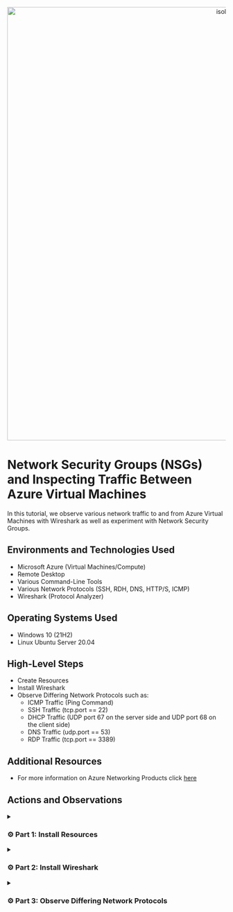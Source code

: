 <p align="center">
<img width="1000" alt="isolated" src="https://i.imgur.com/Ua7udoS.png" alt="Traffic Examination"/>
</p>

# Network Security Groups (NSGs) and Inspecting Traffic Between Azure Virtual Machines
In this tutorial, we observe various network traffic to and from Azure Virtual Machines with Wireshark as well as experiment with Network Security Groups. <br />

## Environments and Technologies Used

- Microsoft Azure (Virtual Machines/Compute)
- Remote Desktop
- Various Command-Line Tools
- Various Network Protocols (SSH, RDH, DNS, HTTP/S, ICMP)
- Wireshark (Protocol Analyzer)

## Operating Systems Used

- Windows 10 (21H2)
- Linux Ubuntu Server 20.04

## High-Level Steps

- Create Resources
- Install Wireshark
- Observe Differing Network Protocols such as:
  - ICMP Traffic (Ping Command)
  - SSH Traffic (tcp.port == 22)
  - DHCP Traffic (UDP port 67 on the server side and UDP port 68 on the client side)
  - DNS Traffic (udp.port == 53)
  - RDP Traffic (tcp.port == 3389)

## Additional Resources

- For more information on Azure Networking Products click [here](https://azure.microsoft.com/en-us/products/category/networking)

## Actions and Observations

<details>

<summary> 
  
### ⚙️ Part 1: Install Resources
  
</summary> 

### 1. ) Create your Resource Group

- Search: `Resource Group`

- Click: `Create`

<p align="center">
<img width="800" alt="isolated" src="https://github.com/vincentchachere/azure-network-protocols/assets/161680745/8817b441-20c7-4402-96ba-93590df8d535"><br>

<br>
<br>
<br>

<ins>Create your Resource Group</ins>:

- Subscription: `Azure Subscription 1`

- Resource Group Name: `RG-LAB-02`

- Region: `(US) West 3`

- Select: `Review + Create`

- Click: `Create`

<p align="center">
<img width="800" alt="isolated" src="https://github.com/vincentchachere/azure-network-protocols/assets/161680745/5ff75287-da94-4e53-824e-7111f412c7a0"><br>
<p align="center">
<img width="800" alt="isolated" src="https://github.com/vincentchachere/azure-network-protocols/assets/161680745/6b0736f2-dd6a-4ed3-9e5b-a72570a4a46e"><br>

<br>
<br>
<br>

### 2. ) Create a Windows 10 Virtual Machine (VM1)

- Search: `Virtual Machine`

- Click: `Create` > Select: `Azure Virtual Machine`

<p align="center">
<img width="800" alt="isolated" src="https://github.com/vincentchachere/azure-network-protocols/assets/161680745/9101c495-f928-4aa1-8e9e-6008ce9e1a57"><br>

<br>
<br>
<br>

<ins>Create a Windows 10 Virtual Machine (VM1)<ins>:

- Subscription: `Azure Subscription 1`

- Resource Group Name: `RG-LAB-02`

- Virtual Machine Name: `VM1`

- Region: `(US) West 3`

- Availability Options: `No Infrastructure Redundancy Required`

- Security Type: `Standard`

- Image: `Windows 10 Pro, version 22H2 - x64 Gen2`

- (Disk) Size: `Standard LD45_v3 - 4 vcpus, 16 GiB memory ($140.16/month)`

- User: `labuser`

- Password: *`Something You Can Easily Remember`*

- Select Inbound Ports: `RDP (3389)`

- Check: `Licensing Box`

- Go To: `Networking` Tab to view your Virtual Network (Vnet)

<p align="center">
<img width="800" alt="isolated" src="https://github.com/vincentchachere/azure-network-protocols/assets/161680745/81279c8d-be5a-4e55-a046-9c197e84dbf4"><br>
<p align="center">
<img width="800" alt="isolated" src="https://github.com/vincentchachere/azure-network-protocols/assets/161680745/4ff4a264-ad0c-47f3-9cc3-0ce2877df31b"><br>

<br>
<br>
<br>

<ins>Within your Networking Tab<ins>:

*Take a mental note of the Virtual Network (Vnet) the VM creates. You will need to know this for when you create VM2 in the next step.*

  - The Virtual Network (Vnet) created for this Virtual Machine is: `VM1-vnet`

  - Click: `Review + Create`

  - Click: `Create`

<p align="center">
<img width="800" alt="isolated" src="https://github.com/vincentchachere/azure-network-protocols/assets/161680745/0ce9eed6-efda-4359-a53c-7e2d1895059b"><br>

<br>
<br>
<br>

### 3. ) Create a Linux [Ubuntu] Virtual Machine (VM2)

- Subscription: `Azure Subscription 1`

- Resource Group Name: `RG-LAB-02`

- Virtual Machine Name: `VM2`

- Region: `(US) West 3`

- Availability Options: `No Infrastructure Redundancy Required`

- Security Type: `Standard`

- Image: `Ubuntu Server 20.04 LTS - x64 Gen2`

- (Disk) Size: `Standard LD45_v3 - 4 vcpus, 16 GiB memory ($140.16/month)`

- Authentication Type: `Password`

- User: `labuser`

- Password: *`Something You Can Easily Remember`*
  - *The username and password can be the same as the VM1 login. You can change it if you want, just remember it.*

- Select Inbound Ports: `SSH (22)`

- Go To: `Networking` Tab to verify it's the same Virtual Network (Vnet) as VM1

<p align="center">
<img width="800" alt="isolated" src="https://github.com/vincentchachere/azure-network-protocols/assets/161680745/8ebb6247-7180-4317-8c5a-0f16e49a68e2"><br>
<p align="center">
<img width="800" alt="isolated" src="https://github.com/vincentchachere/azure-network-protocols/assets/161680745/913067ed-149d-459a-a4b1-033ace987c37"><br>

<br>
<br>
<br>

<ins>When you verify it's the same Virtual Network (Vnet) as VM1</ins>:

  - Click: `Review + Create`

  - Click: `Create`

<p align="center">
<img width="800" alt="isolated" src="https://github.com/vincentchachere/azure-network-protocols/assets/161680745/8908f4bd-35df-492d-9ad2-b2f94e7e925d"><br>

<br>
<br>
<br>

### 4. ) Remote Desktop (RDP) into VM1

- User: `labuser`

- Password: `The one you created in Step 2`

- Select: `Continue`

<p align="center">
<img width="800" alt="isolated" src="https://github.com/user-attachments/assets/14f05798-5905-4e72-827a-4161e5a7dea7"><br>

<br>
<br>
<br>

<ins>Remote Desktop (RDP) into VM1</ins>:

- Uncheck: `All the Boxes`

- Select: `Accept`

<p align="center">
<img width="800" alt="isolated" src="https://github.com/vincentchachere/azure-network-protocols/assets/161680745/d9869250-3e6c-4780-83dd-bef4993b40d6"><br>

<br>
<br>
<br>

<ins>Once inside continue to Part 2 of this lab, which is Installing Wireshark inside VM1</ins>.

<p align="center">
<img width="800" alt="isolated" src="https://github.com/vincentchachere/azure-network-protocols/assets/161680745/a97043cf-1987-417f-bee5-0d8e60653de3"><br>

</details>

<details>

<summary>

### ⚙️ Part 2: Install Wireshark

</summary>

### 5. ) Open Microsoft Edge Web Browser and Install Wireshark

*Uncheck & Skip all the prompts it asks you*

- Browse: `www.wireshark.org`

- Select: `Windows x64 Installer`

- Click: `Open file`

- Click: `Next`

<p align="center">
<img width="800" alt="isolated" src="https://github.com/vincentchachere/azure-network-protocols/assets/161680745/919ed2df-f201-4819-8c74-7d0fe76cabfa"><br>

<br>
<br>
<br>

<ins>Installing Wireshark Instructions</ins>:

- Select: `Noted`

- Click: `Next` until you reach: `USB Capture` (*Next Image*)

<p align="center">
<img width="800" alt="isolated" src="https://github.com/vincentchachere/azure-network-protocols/assets/161680745/75d5f591-7934-463a-9397-94f15523699b"><br>

<br>
<br>
<br>

<ins>Installing Wireshark Instructions</ins>:

- Select: `Install`

<p align="center">
<img width="800" alt="isolated" src="https://github.com/vincentchachere/azure-network-protocols/assets/161680745/43a1a6f3-28ca-40b8-b96a-70a116c19641"><br>

<br>
<br>
<br>

<ins>Installing Wireshark Instructions</ins>:

- Select: `I Agree`

<p align="center">
<img width="800" alt="isolated" src="https://github.com/vincentchachere/azure-network-protocols/assets/161680745/2480642b-9555-4f9a-8fee-178790f07edd"><br>

<br>
<br>
<br>

<ins>Installing Wireshark Instructions</ins>:

- Select: `Install`

<p align="center">
<img width="800" alt="isolated" src="https://github.com/vincentchachere/azure-network-protocols/assets/161680745/1c200a7b-e775-4214-909e-2a890ed63eed"><br>

<br>
<br>
<br>

<ins>Installing Wireshark Instructions</ins>:

- Select: `Next`

*Wait till that loads then..*

- Select: `Finish`

- Click: `Next`

<p align="center">
<img width="800" alt="isolated" src="https://github.com/vincentchachere/azure-network-protocols/assets/161680745/cdf73159-75c2-4f7f-bb11-f1637393c804"><br>

<br>
<br>
<br>

<ins>Installing Wireshark Instructions</ins>:

- Select: `Finish`

<p align="center">
<img width="800" alt="isolated" src="https://github.com/vincentchachere/azure-network-protocols/assets/161680745/d87d5845-d493-48e1-9d86-f4850bc98c95"><br>

<br>
<br>
<br>

<ins>Close your Microsoft Web Browser and Open Wireshark</ins>:

- Search: `Wireshark`

*Open Wireshark to full screen*

<p align="center">
<img width="800" alt="isolated" src="https://github.com/vincentchachere/azure-network-protocols/assets/161680745/eee37f99-4c7a-4789-a14a-6816b2db80fd"><br>

<br>
<br>
<br>

<ins>Inside Wireshark</ins>:

- Select: `Ethernet 2`

- Click: The `Blue Wireshark Icon` in the top left corner under 'File'.

*Continue to Part 3 of this lab where we'll be <ins>Observing Differing Network Protocols</ins>.*

<p align="center">
<img width="800" alt="isolated" src="https://github.com/user-attachments/assets/13ccd112-0f5b-4e56-b29c-eda71f099530"><br>

</details>

<details>

<summary>

### ⚙️ Part 3: Observe Differing Network Protocols

</summary>

### 6. ) First we will Observe and Filter by ICMP Traffic Only

<ins>EXPLANATION</ins>: ICMP (Internet Control Message Protocol) is used for reporting network errors and diagnostics. It enables the ping command, where an echo request is sent to a target host, which replies with an echo reply. ICMP messages notify the sender of issues like undelivered data or unreachable hosts.

- On your Windows 10 Virtual Machine (VM1), you may notice it being spammed with traffic before you start any tasks. This is normal due to background processes.

<p align="center">
<img width="800" alt="isolated" src="https://github.com/vincentchachere/azure-network-protocols/assets/161680745/0c789160-acd6-4157-906f-721689cfebab"><br>

<br>
<br>
<br>

<ins>Observing and Filtering by ICMP Traffic Only</ins>:

- Type in: `icmp` into the Wireshark Filter Bar

- Press: `Enter`

<ins>Notice that no traffic appears because only ICMP packets are displayed</ins>.

To ping VM2, you need its private IP address. So we'll go back to our azure portal and retrieve the private IP from the Linux (Ubuntu) VM2, then ping it from the Windows 10 VM1.

<p align="center">
<img width="800" alt="isolated" src="https://github.com/vincentchachere/azure-network-protocols/assets/161680745/4d18d8f0-f9fe-403e-bae1-71815cbfeff8"><br>

<br>
<br>
<br>

<ins>Retrieving VM2's Private IP Address</ins>:

Go To: `Azure Home Portal` > `Virtual Machine`

*Verify VM1 and VM1 are on the same Vnet to ensure a successful ping.*

<p align="center">
<img width="800" alt="isolated" src="https://github.com/vincentchachere/azure-network-protocols/assets/161680745/3e17fdea-f021-404d-b079-68c22daf9f62"><br>

<br>
<br>
<br>

<ins>Back inside VM1 with Wireshark</ins>:

- Ping VM2's private ip address and observe the traffic being sent between VM1 and VM2.

*As you can see four packets were sent to VM2, and four were received, with no packet loss—indicating a successful ping.*

<p align="center">
<img width="800" alt="isolated" src="https://github.com/vincentchachere/azure-network-protocols/assets/161680745/b89bc760-fbdb-4bc1-8913-9015b80c277b"><br>

<br>
<br>
<br>

<ins>Observing and Filtering by ICMP Traffic Only</ins>:

We can even ping other IP Addresses and domain names, such as: www.google.com.

To test this out yourself just type in: `ping www.google.com -4` (the -4 stands for IPv4)

*As you see, just like you did with pinging the VM2's private ip address, there were four packets sent to Google's domain and four packets recieved by Google-indicating successful ping.*

<p align="center">
<img width="800" alt="isolated" src="https://github.com/vincentchachere/azure-network-protocols/assets/161680745/71cd1264-b413-49a4-83da-42874fcc5414"><br>

<br>
<br>
<br>

<ins>Observing the Eternal Ping</ins>:

<ins>EXPLANATION</ins>: Next we'll refresh our display in Wireshark by clicking the `Green Wireshark Icon` in the top left corner of your Wireshark screen.

  - The Eternal Ping is like a regular ping, but it continues indefinitely until stopped or blocked. To block it, you’ll deny all ICMP traffic to VM2.

<p align="center">
<img width="800" alt="isolated" src="https://github.com/vincentchachere/azure-network-protocols/assets/161680745/f7e93a65-faf8-4dad-9a49-1663ae8166a6"><br>

<br>
<br>
<br>

<ins>Observing the Eternal Ping</ins>:

Just as before you will ping VM2's private ip address, but for this 'eternal ping' you will put a `-t` at the end, making it an 'eternal ping'.

- The Eternal Ping will be: `ping 10.0.0.5 -t` (*or whatever your VM2's Private IP Address is*)

<p align="center">
<img width="800" alt="isolated" src="https://github.com/vincentchachere/azure-network-protocols/assets/161680745/16578bd8-fa8b-4675-8fb7-d2f9efe9b815"><br>

<br>
<br>
<br>

<ins>Denying ICMP Traffic</ins>:

As mentioned earlier we will deny all ICMP traffic going to VM2 and observe the changes.

- Go back into your: `Azure Portal Home Screen` to deny all icmp traffic to VM2.

- Search and Select: `Network Security Groups`

- Select: `VM2-nsg`

<p align="center">
<img width="800" alt="isolated" src="https://github.com/vincentchachere/azure-network-protocols/assets/161680745/a1317929-2ca3-45d6-bd27-8e3699731d18"><br>

<br>
<br>
<br>

<ins>Denying ICMP Traffic</ins>:

- Select: `Inbound Security Rules`

- Source: `*`

- Source Port Ranges: `Any`

- Service: `Custom`

- Destination Port Ranges: `*`

- Protocol: `ICMP`

- Action: `Deny`

- Priority: `200`

- Name: `DENY_ICMP_FROM_ANYWHERE`

- Click: `Add`

*Verify this Inbound Security Rule gets added.*

<p align="center">
<img width="800" alt="isolated" src="https://github.com/vincentchachere/azure-network-protocols/assets/161680745/07472112-e888-44d5-8a68-c4bfef647595"><br>

<br>
<br>
<br>

<ins>Denying ICMP Traffic</ins>:

Once you've verified it actually got added go back inside VM1 and observe the changes.

<p align="center">
<img width="800" alt="isolated" src="https://github.com/vincentchachere/azure-network-protocols/assets/161680745/4d686036-5db7-4755-897b-934d342bb311"><br>

<br>
<br>
<br>

<ins>Denying ICMP Traffic</ins>:

As you see, it almost instantly stops all ICMP traffic to VM2.

<p align="center">
<img width="800" alt="isolated" src="https://github.com/vincentchachere/azure-network-protocols/assets/161680745/56f671c4-b567-47e7-ac75-51722bd0d7e3"><br>

<br>
<br>
<br>

<ins>Denying ICMP Traffic</ins>:

Once you see the results:

  - Press: `Control + C` to stop the ping.
 
Next, we will observe SSH traffic going to VM2.

<p align="center">
<img width="800" alt="isolated" src="https://github.com/vincentchachere/azure-network-protocols/assets/161680745/f920c09f-500c-47f9-8334-77300842231e"><br>

<br>
<br>
<br>

### 7. ) Observe SSH Traffic

<ins>EXPLANATION</ins>: In Wireshark, filter for SSH traffic by using `tcp.port == 22` (*TCP is the protocol SSH uses and 22 is the port SSH uses*). SSH, unlike Remote Desktop, is a secure network protocol that allows system administrators to access a computer over an unsecured network. Instead of pinging VM2, connect to it from VM1 via SSH.

- Click: `Green Wireshark Icon` in the top left corner

- Select: `Continue without saving`

- Type: `ssh` into the Wireshark Filter Bar

- Press: `Enter`

- Type: `ssh labuser@10.0.0.5` into Powershell

- Press: `Enter`

*Notice your VM2's login username (labuser) and your VM2's Private IP Address being used for this protocol.*

<p align="center">
<img width="800" alt="isolated" src="https://github.com/user-attachments/assets/e108d78f-e23f-47a4-a1f4-8fd180f6c496"><br>

<br>
<br>
<br>

<ins>It will ask you inside Powershell</ins>: "Are you sure you want to continue?"
    
  - Type In: `yes `

  - Press: `Enter`

*You will be prompted to enter the password created for VM2. Note that the password will not be visible as you type—this is normal.*

  - Insert: `VM2's password` (*If you mess up press backspace/delete a bunch of times*)

  - Press: `Enter`

*Next, we will test out some commands within the SSH protocol inside Powershell.*

<p align="center">
<img width="800" alt="isolated" src="https://github.com/user-attachments/assets/23a14ad1-de46-45f9-9e6a-62015a50eabf">

<br>
<br>
<br>

<ins>Testing out Commands with the SSH protocol inside Powershell</ins>:

- 1st Command: `id`

- 2nd Command: `uname -a`

<ins>You can test Linux commands using the SSH protocol directly in PowerShell, such as</ins>:

- 3rd Linux Command: `pwd`

- 4th Linux Command: `ls`

- 5th Linux Command: `touch`

<ins>You can logout/exit the SSH protocol inside Powershell by</ins>:

- Typing In: `exit` then..
 
- Press: `Enter`

*Notice that each time you enter a command in PowerShell, traffic appears in Wireshark.*

*The `id` command is often used with other tools, like the net command, to view or modify user or group information.*

*The `uname` command displays system information, such as the kernel version running on the IBM Netezza host.The `uname -a` option prints all system information, including kernel name, hostname, kernel release, kernel version, hardware name, platform, and operating system.*

*The `pwd` command (Print Working Directory) outputs the full path of the current working directory.*

*The `ls` command (List) displays files and directories in Unix and Unix-like systems.*

*The `touch` command updates the access and/or modification date of a file or directory.*

<p align="center">
<img width="800" alt="isolated" src="https://github.com/user-attachments/assets/6a5b46ec-ca9f-4148-aa89-4e94e570d7d4"><br>

<br>
<br>
<br>

### 8. ) Observe DHCP Traffic

<ins>EXPLANATION</ins>: DHCP stands for Dynamic Host Configuration Protocol. DHCP uses UDP port 67 on the server side and UDP port 68 on the client side. DHCP also has two versions: DHCPv4 and DHCPv6 to support IPv4 and IPv6, respectively. These two versions, much like the two versions of IP, are very different and are therefore considered separate protocols and use separate ports. The DHCP protocol dynamically assigns an IP address and other network configuration parameters to each device on a network, so they can communicate with other IP networks. This is all done in the background where there is a DHCP server inside of Azure that is 'invisible'. This is where the DHCP server will reissue our IP Address and we can then observe the traffic within Wireshark.

<ins>You can force the renewal of an ip address by doing the following</ins>:

- Type in: `dhcp` into the Wireshark Filter Bar

- Type in: `ipconfig /renew` inside of Powershell

- Press: `Enter`

  - *<ins>So now, VM1 will broadcast on your Virtual Network (VNET) to say "Hey, give me and ip address.". This is a four-step process, which as follows</ins>*:

    - Discover - Client broadcasts a message to discover a DHCP server.

    - Offer - DHCP servers offer an IP address.

    - Request - Client selects an offer and formally requests to use the IP.

    - Acknowledge - The Server formally allocates the IP (and options) to the client.

>NOTE: It might also disconnect your remote desktop for a moment and then it should reconnect. If not, then just log back in as normal.

<p align="center">
<img width="800" alt="isolated" src="https://github.com/vincentchachere/azure-network-protocols/assets/161680745/f47eb165-51f5-485c-a509-619d233299a2"><br>

<br>
<br>
<br>

### 9. ) Observe DNS Traffic

<ins>EXPLANATION</ins>: DNS stands for Domain Name System. DNS turns domain website names into IP addresses, which allow browsers to get to websites and other internet resources. Web browsers interact through Internet Protocol (IP) addresses, so every device on the internet has an IP address, which other devices can use to locate the device. So, in laymans terms, it turns human language (words) into computer language (numbers), so that it can communicate with other computers and devices on the internet.

<ins>So to begin, you can carry out the following</ins>:

- Type in: `dns` into the Wireshark Filter Bar

  - You can also use: `udp.port == 53` since DNS uses port 53

  - *As you see, there may be some DNS traffic already within Wireshark. Refresh your Wireshark to start with a clean screen.*

<p align="center">
<img width="800" alt="isolated" src="https://github.com/vincentchachere/azure-network-protocols/assets/161680745/317eeef0-79e9-413b-95cc-37d148e07654"><br>

<br>
<br>
<br>

The first command we will test out is 'nslookup'; this stands for 'Name Serve Lookup'. This is a network administration command-line tool for querying the Domain Name System (DNS) to obtain the mapping between domain name and IP address, or other DNS records. To rephrase, it lets users enter a host name and find out the corresponding IP address or domain name system (DNS) records (It asks the DNS Server what the IP Address is for any given host name).

- Type in: `nslookup www.disney.com`

- Press: `Enter`

  - *When you complete this action you will see a bunch of 'source' and 'destination' traffic between your VM and the DNS Server.*

- The traffic you see in Wireshark are some of the IP Addresses that Disney uses.

- The area in green is the breakdown of the packet that was sent.

<ins>You can now close Powershell for the rest of this lab.</ins>

<p align="center">
<img width="800" alt="isolated" src="https://github.com/vincentchachere/azure-network-protocols/assets/161680745/c9e7672e-375a-4359-9e26-186e73303d1d"><br>

<br>
<br>
<br>

### 10. ) Observe RDP Traffic

<ins>EXPLANATION</ins>: RDP allows users to execute remote operations on other computers. RDP uses port 3389 It facilitates secure information exchange between remotely connected machines over an encrypted communication channel. This is a secure network communication protocol offered by Microsoft.

<ins>To view RDP Traffic you will need to</ins>:

- Type in: `tcp.port == 3389` into Wireshark Filter Bar

  - *Now you can observe the constant stream of live traffic happening from RDP and your VM1.*

<p align="center">
<img width="800" alt="isolated" src="https://github.com/vincentchachere/azure-network-protocols/assets/161680745/881b2fbf-a807-4167-9eeb-e7d8beecc38a"><br>

<br>
<br>
<br>

### 11. ) Delete your Rsources

- <ins>Go back into your Azure Portal</ins>:

  - Go To: `RG-LAB-02`
 
  - Select: `Delete resource group`
 
  - Copy & Paste: `RG-LAB-02` into the Rectangular box towards the bottom right underneath where it says 'Enter resource group name to confirm deletion'.

  - Check: `The Box` where it says 'Apply force delete for selected Virtual machines and Virtual machine scale sets'.

  - Click: `Delete`

<p align="center">
<img width="800" alt="isolated" src="https://github.com/vincentchachere/azure-network-protocols/assets/161680745/7354cf59-43cb-4e92-9f8f-c9ff800a3ef9"><br>

<br>
<br>
<br>

- Delete: `NetworkWatcherRG`

  - *(Perform the same instructions as you did with RG-LAB-02)*

<p align="center">
<img width="800" alt="isolated" src="https://github.com/vincentchachere/azure-network-protocols/assets/161680745/4e0a8677-f71b-4691-9fab-da3465121715"><br>

🎉 Congratulations! Complete this lab as many times as needed to solidify your understanding and create a skill that will pay dividends if you choose to put it to use.

☎️ For any questions, advice (for me or for you), constructive criticism, or just to connect, you can contact me at:

📲 LinkedIn: www.linkedin.com/in/vincentchachere

📬 Email: vincent.chachere@gmail.com

(Please no soliticing, only real connections, please and thank you.😁👍🏾)

</details>
